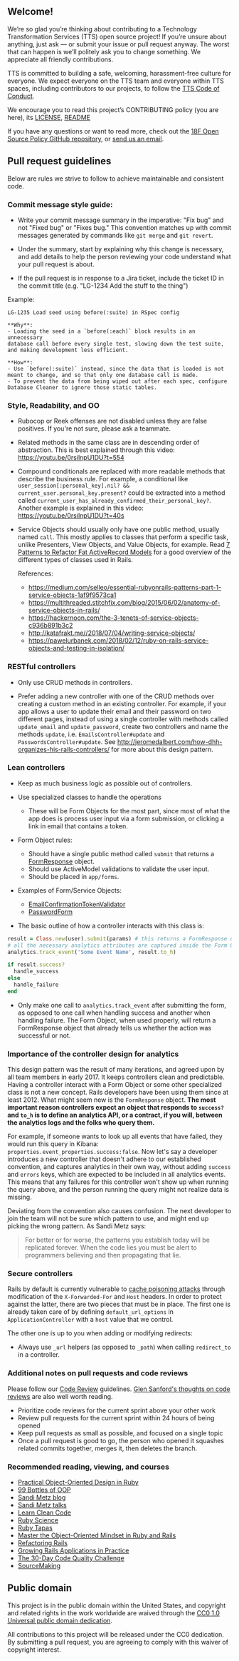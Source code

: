 ## Welcome!

We’re so glad you’re thinking about contributing to a Technology Transformation Services (TTS) open source project! If you’re unsure about anything, just ask — or submit your issue or pull request anyway. The worst that can happen is we’ll politely ask you to change something. We appreciate all friendly contributions.

TTS is committed to building a safe, welcoming, harassment-free culture for everyone. We expect everyone on the TTS team and everyone within TTS spaces, including contributors to our projects, to follow the [TTS Code of Conduct](https://github.com/18F/code-of-conduct/blob/master/code-of-conduct.md).

We encourage you to read this project’s CONTRIBUTING policy (you are here), its [LICENSE](LICENSE.md), [README](README.md)

If you have any questions or want to read more, check out the [18F Open Source Policy GitHub repository]( https://github.com/18f/open-source-policy), or [send us an email](mailto:18f@gsa.gov).


## Pull request guidelines

Below are rules we strive to follow to achieve maintainable and consistent code.

### Commit message style guide:

- Write your commit message summary in the imperative: "Fix bug" and not
"Fixed bug" or "Fixes bug."  This convention matches up with commit messages
generated by commands like `git merge` and `git revert`.

- Under the summary, start by explaining why this change is necessary, and
add details to help the person reviewing your code understand what your
pull request is about.

- If the pull request is in response to a Jira ticket, include the ticket ID in
the commit title (e.g. "LG-1234 Add the stuff to the thing")

Example:

```
LG-1235 Load seed using before(:suite) in RSpec config

**Why**:
- Loading the seed in a `before(:each)` block results in an unnecessary
database call before every single test, slowing down the test suite,
and making development less efficient.

**How**:
- Use `before(:suite)` instead, since the data that is loaded is not
meant to change, and so that only one database call is made.
- To prevent the data from being wiped out after each spec, configure
Database Cleaner to ignore those static tables.
```

### Style, Readability, and OO
- Rubocop or Reek offenses are not disabled unless they are false positives.
If you're not sure, please ask a teammate.

- Related methods in the same class are in descending order of abstraction.
This is best explained through this video: https://youtu.be/0rsilnpU1DU?t=554

- Compound conditionals are replaced with more readable methods that describe
the business rule. For example, a conditional like
`user_session[:personal_key].nil? && current_user.personal_key.present?` could
be extracted into a method called
`current_user_has_already_confirmed_their_personal_key?`.
Another example is explained in this video: https://youtu.be/0rsilnpU1DU?t=40s

- Service Objects should usually only have one public method, usually named
`call`. This mostly applies to classes that perform a specific task, unlike
Presenters, View Objects, and Value Objects, for example. Read
[7 Patterns to Refactor Fat ActiveRecord Models] for a good overview of the
different types of classes used in Rails.

  References:
  - https://medium.com/selleo/essential-rubyonrails-patterns-part-1-service-objects-1af9f9573ca1
  - https://multithreaded.stitchfix.com/blog/2015/06/02/anatomy-of-service-objects-in-rails/
  - https://hackernoon.com/the-3-tenets-of-service-objects-c936b891b3c2
  - http://katafrakt.me//2018/07/04/writing-service-objects/
  - https://pawelurbanek.com/2018/02/12/ruby-on-rails-service-objects-and-testing-in-isolation/

[7 Patterns to Refactor Fat ActiveRecord Models]: https://codeclimate.com/blog/7-ways-to-decompose-fat-activerecord-models/

### RESTful controllers

* Only use CRUD methods in controllers.

* Prefer adding a new controller with one of the CRUD methods over creating a
  custom method in an existing controller. For example, if your app allows a
  user to update their email and their password on two different pages, instead of
  using a single controller with methods called `update_email` and
  `update_password`, create two controllers and name the methods `update`, i.e.
  `EmailsController#update` and `PasswordsController#update`. See
  http://jeromedalbert.com/how-dhh-organizes-his-rails-controllers/ for more about
  this design pattern.

### Lean controllers
* Keep as much business logic as possible out of controllers.

* Use specialized classes to handle the operations
  * These will be Form Objects for the most part, since
  most of what the app does is process user input via a form submission, or
  clicking a link in email that contains a token.

* Form Object rules:
  - Should have a single public method called `submit` that returns a [FormResponse] object.
  - Should use ActiveModel validations to validate the user input.
  - Should be placed in `app/forms`.

* Examples of Form/Service Objects:
  - [EmailConfirmationTokenValidator]
  - [PasswordForm]

* The basic outline of how a controller interacts with this class is:
```ruby
result = Class.new(user).submit(params) # this returns a FormResponse object
# all the necessary analytics attributes are captured inside the Form Object
analytics.track_event('Some Event Name', result.to_h)

if result.success?
  handle_success
else
  handle_failure
end
```

* Only make one call to `analytics.track_event` after submitting the form, as
opposed to one call when handling success and another when handling failure. The
Form Object, when used properly, will return a FormResponse object that already
tells us whether the action was successful or not.

### Importance of the controller design for analytics

This design pattern was the result of many iterations, and agreed upon by all
team members in early 2017. It keeps controllers clean and predictable. Having a
controller interact with a Form Object or some other specialized class is not a
new concept. Rails developers have been using them since at least 2012. What
might seem new is the `FormResponse` object. **The most important reason
controllers expect an object that responds to `success?` and `to_h` is to define
an analytics API, or a contract, if you will, between the analytics logs and the
folks who query them.**

For example, if someone wants to look up all events that have failed, they would
run this query in Kibana: `properties.event_properties.success:false`. Now let's
say a developer introduces a new controller that doesn't adhere to our established
convention, and captures analytics in their own way, without adding `success`
and `errors` keys, which are expected to be included in all analytics events.
This means that any failures for this controller won't show up when running the
query above, and the person running the query might not realize data is missing.

Deviating from the convention also causes confusion. The next developer to join
the team will not be sure which pattern to use, and might end up picking the
wrong pattern. As Sandi Metz says:

> For better or for worse, the patterns you establish today will be replicated
forever. When the code lies you must be alert to programmers believing and then
propagating that lie.

### Secure controllers
Rails by default is currently vulnerable to [cache poisoning attacks]
through modification of the `X-Forwarded-For` and `Host` headers. In
order to protect against the latter, there are two pieces that must be
in place. The first one is already taken care of by defining
`default_url_options` in `ApplicationController` with a `host` value
that we control.

The other one is up to you when adding or modifying redirects:

- Always use `_url` helpers (as opposed to `_path`) when calling
`redirect_to` in a controller.

### Additional notes on pull requests and code reviews

Please follow our [Code Review][review] guidelines.
[Glen Sanford's thoughts on code reviews][thoughts] are also well worth
reading.

[review]: https://engineering.18f.gov/code-review/
[thoughts]: http://glen.nu/ramblings/oncodereview.php

- Prioritize code reviews for the current sprint above your other work
- Review pull requests for the current sprint within 24 hours of being opened
- Keep pull requests as small as possible, and focused on a single topic
- Once a pull request is good to go, the person who opened it squashes related
commits together, merges it, then deletes the branch.

### Recommended reading, viewing, and courses

- [Practical Object-Oriented Design in Ruby](http://www.poodr.com/)
- [99 Bottles of OOP](https://sandimetz.dpdcart.com/)
- [Sandi Metz blog](https://www.sandimetz.com/blog/)
- [Sandi Metz talks](https://www.youtube.com/playlist?list=PLFQBiiaZoyrcTBYAGAUjvEUI6TUrp110W)
- [Learn Clean Code](https://thoughtbot.com/upcase/clean-code)
- [Ruby Science](https://gumroad.com/l/ruby-science)
- [Ruby Tapas](https://www.rubytapas.com/)
- [Master the Object-Oriented Mindset in Ruby and Rails](https://avdi.codes/moom/)
- [Refactoring Rails](https://www.refactoringrails.io/)
- [Growing Rails Applications in Practice](https://pragprog.com/book/d-kegrap/growing-rails-applications-in-practice)
- [The 30-Day Code Quality Challenge](https://www.codequalitychallenge.com/)
- [SourceMaking](https://sourcemaking.com/)

## Public domain

This project is in the public domain within the United States, and
copyright and related rights in the work worldwide are waived through
the [CC0 1.0 Universal public domain dedication][CC0].

All contributions to this project will be released under the CC0
dedication. By submitting a pull request, you are agreeing to comply
with this waiver of copyright interest.

[CC0]: https://creativecommons.org/publicdomain/zero/1.0/
[FormResponse]: https://github.com/18F/identity-idp/blob/master/app/services/form_response.rb
[EmailConfirmationTokenValidator]: https://github.com/18F/identity-idp/blob/master/app/services/email_confirmation_token_validator.rb
[PasswordForm]: https://github.com/18F/identity-idp/blob/master/app/forms/password_form.rb
[cache poisoning attacks]: https://github.com/rails/rails/issues/29893
